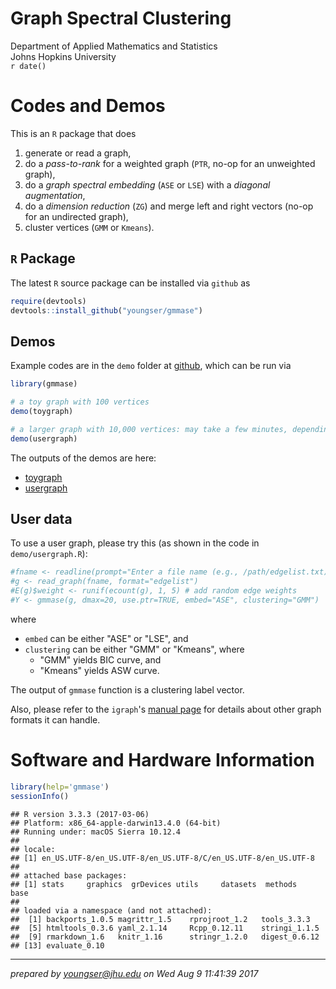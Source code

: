 # Graph Spectral Clustering
Department of Applied Mathematics and Statistics <br /> Johns Hopkins University  
`r date()`  



# Codes and Demos

This is an `R` package that does

1. generate or read a graph,
2. do a _pass-to-rank_ for a weighted graph (`PTR`, no-op for an unweighted graph),
3. do a _graph spectral embedding_ (`ASE` or `LSE`) with a _diagonal augmentation_,
4. do a _dimension reduction_ (`ZG`) and merge left and right vectors (no-op for an undirected graph),
5. cluster vertices (`GMM` or `Kmeans`).

## `R` Package

The latest `R` source package can be installed via `github` as


```r
require(devtools)
devtools::install_github("youngser/gmmase")
```

## Demos

Example codes are in the `demo` folder at [github](https://github.com/youngser/gmmase), which can be run via


```r
library(gmmase)

# a toy graph with 100 vertices
demo(toygraph)

# a larger graph with 10,000 vertices: may take a few minutes, depending on the system
demo(usergraph)
```

The outputs of the demos are here:

* [toygraph](http://www.cis.jhu.edu/~parky/gmmase/demo/toygraph.html)
* [usergraph](http://www.cis.jhu.edu/~parky/gmmase/demo/usergraph.html)

## User data

To use a user graph, please try this (as shown in the code in `demo/usergraph.R`):


```r
#fname <- readline(prompt="Enter a file name (e.g., /path/edgelist.txt): ")
#g <- read_graph(fname, format="edgelist") 
#E(g)$weight <- runif(ecount(g), 1, 5) # add random edge weights
#Y <- gmmase(g, dmax=20, use.ptr=TRUE, embed="ASE", clustering="GMM")
```

where

* `embed` can be either "ASE" or "LSE", and
* `clustering` can be either "GMM" or "Kmeans", where
    + "GMM" yields BIC curve, and
    + "Kmeans" yields ASW curve.


The output of `gmmase` function is a clustering label vector.

Also, please refer to the `igraph`'s [manual page](http://igraph.org/r/doc/read_graph.html) for details about other graph formats it can handle.

# Software and Hardware Information


```r
library(help='gmmase')
sessionInfo()
```

```
## R version 3.3.3 (2017-03-06)
## Platform: x86_64-apple-darwin13.4.0 (64-bit)
## Running under: macOS Sierra 10.12.4
## 
## locale:
## [1] en_US.UTF-8/en_US.UTF-8/en_US.UTF-8/C/en_US.UTF-8/en_US.UTF-8
## 
## attached base packages:
## [1] stats     graphics  grDevices utils     datasets  methods   base     
## 
## loaded via a namespace (and not attached):
##  [1] backports_1.0.5 magrittr_1.5    rprojroot_1.2   tools_3.3.3    
##  [5] htmltools_0.3.6 yaml_2.1.14     Rcpp_0.12.11    stringi_1.1.5  
##  [9] rmarkdown_1.6   knitr_1.16      stringr_1.2.0   digest_0.6.12  
## [13] evaluate_0.10
```

-----
*prepared by <youngser@jhu.edu> on Wed Aug  9 11:41:39 2017*

